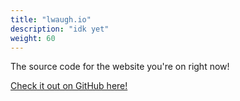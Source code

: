 ```yaml
---
title: "lwaugh.io"
description: "idk yet"
weight: 60
---
```


The source code for the website you're on right now!

[Check it out on GitHub here!](https://github.com/lachlan-waugh/lachlan-waugh.github.io)